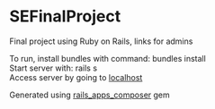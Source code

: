# SEFinalProject  
Final project using Ruby on Rails, links for admins   

To run, install bundles with command: bundles install  
Start server with: rails s   
Access server by going to [localhost](http://localhost:3000)  

Generated using [rails_apps_composer](https://github.com/RailsApps/rails_apps_composer) gem

